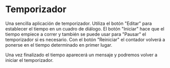 # Temporizador

Una sencilla aplicación de temporizador. Utiliza el botón "Editar" para establecer el tiempo en un cuadro de diálogo. El botón "Iniciar" hace que el tiempo empiece a correr y también se puede usar para "Pausar" el temporizador si es necesario. Con el botón "Reiniciar" el contador volverá a ponerse en el tiempo determinado en primer lugar.

Una vez finalizado el tiempo aparecerá un mensaje y podremos volver a iniciar el temporizador.
